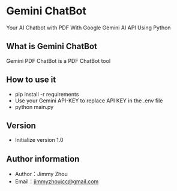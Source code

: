 # Gemini ChatBot
Your AI Chatbot with PDF With Google Gemini AI API Using Python
 
## What is Gemini ChatBot
Gemini PDF ChatBot is a PDF ChatBot tool
 
## How to use it
- pip install -r requirements
- Use your Gemini API-KEY to replace API KEY in the .env file
- python main.py

 
## Version
- Initialize version 1.0
 
## Author information
- Author：Jimmy Zhou
- Email：jimmyzhoujcc@gmail.com